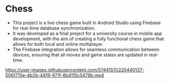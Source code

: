# Chess
* This project is a live chess game built in Android Studio using Firebase for real-time database synchronization.
* It was developed as a final project for a university course in mobile app development, with the aim of creating a fully functional chess game that allows for both local and online multiplayer.
* The Firebase integration allows for seamless communication between devices, ensuring that all moves and game states are updated in real-time.

https://user-images.githubusercontent.com/57441511/220440137-5061715e-4b2b-4419-971f-8b4115c5479b.mp4

